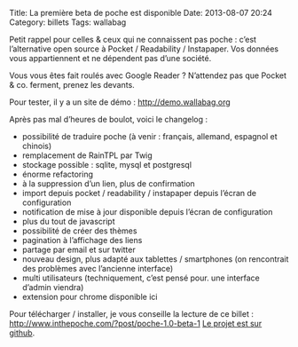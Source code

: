 Title: La première beta de poche est disponible
Date: 2013-08-07 20:24
Category: billets
Tags: wallabag

Petit rappel pour celles & ceux qui ne connaissent pas poche : c’est l’alternative open source à Pocket / Readability / Instapaper. Vos données vous appartiennent et ne dépendent pas d’une société.

Vous vous êtes fait roulés avec Google Reader ? N’attendez pas que Pocket & co. ferment, prenez les devants.

Pour tester, il y a un site de démo : http://demo.wallabag.org

Après pas mal d’heures de boulot, voici le changelog :

* possibilité de traduire poche (à venir : français, allemand, espagnol et chinois)
* remplacement de RainTPL par Twig
* stockage possible : sqlite, mysql et postgresql
* énorme refactoring
* à la suppression d’un lien, plus de confirmation
* import depuis pocket / readability / instapaper depuis l’écran de configuration
* notification de mise à jour disponible depuis l’écran de configuration
* plus du tout de javascript
* possibilité de créer des thèmes
* pagination à l’affichage des liens
* partage par email et sur twitter
* nouveau design, plus adapté aux tablettes / smartphones (on rencontrait des problèmes avec l’ancienne interface)
* multi utilisateurs (techniquement, c’est pensé pour. une interface d’admin viendra)
* extension pour chrome disponible ici

Pour télécharger / installer, je vous conseille la lecture de ce billet : http://www.inthepoche.com/?post/poche-1.0-beta-1 [Le projet est sur github](https://github.com/wallabag/wallabag).
